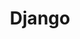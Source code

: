 ---
title: "Django"
permalink: /categories/django/
layout: category
author_profile: true
taxonomy: Django
---